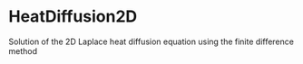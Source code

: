 # HeatDiffusion2D
Solution of the 2D Laplace heat diffusion equation using the finite difference method
